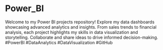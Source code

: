 # Power_BI
Welcome to my Power BI projects repository! Explore my data dashboards showcasing advanced analytics and insights. From sales trends to financial analysis, each project highlights my skills in data visualization and storytelling. Collaborate and share ideas to drive informed decision-making. #PowerBI #DataAnalytics #DataVisualization #GitHub
